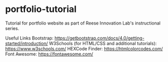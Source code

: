 # portfolio-tutorial
Tutorial for portfolio website as part of Reese Innovation Lab's instructional series.

Useful Links
Bootstrap: https://getbootstrap.com/docs/4.0/getting-started/introduction/
W3Schools (for HTML/CSS and additional tutorials): https://www.w3schools.com/
HEXCode Finder: https://htmlcolorcodes.com/
Font Awesome: https://fontawesome.com/
